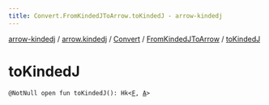 ```yaml
---
title: Convert.FromKindedJToArrow.toKindedJ - arrow-kindedj
---
```


[arrow-kindedj](../../../index.html) / [arrow.kindedj](../../index.html) / [Convert](../index.html) / [FromKindedJToArrow](index.html) / [toKindedJ](./to-kinded-j.html)

# toKindedJ

`@NotNull open fun toKindedJ(): Hk<`[`F`](index.html#F)`, `[`A`](index.html#A)`>`